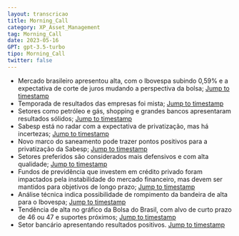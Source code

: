```yaml
---
layout: transcricao
title: Morning_Call
category: XP_Asset_Management
tag: Morning_Call
date: 2023-05-16
GPT: gpt-3.5-turbo
tipo: Morning_Call
twitter: false
---
```



<script src="https://www.youtube.com/iframe_api"></script>
<script>
let player;

function onYouTubeIframeAPIReady() {
    player = new YT.Player('youtubeVideo', {
        height: '390',
        width: '640',
        videoId: 'zuTZDmn9On0',
    });
}

function jumpToTimestamp(secs) {
    let timestamp = secs; // Set the desired timestamp in seconds
    player.seekTo(timestamp);
}
</script>
- Mercado brasileiro apresentou alta, com o Ibovespa subindo 0,59% e a expectativa de corte de juros mudando a perspectiva da bolsa;
<a href="#" onclick="jumpToTimestamp(86)">Jump to timestamp</a>
- Temporada de resultados das empresas foi mista;
<a href="#" onclick="jumpToTimestamp(200)">Jump to timestamp</a>
- Setores como petróleo e gás, shopping e grandes bancos apresentaram resultados sólidos;
<a href="#" onclick="jumpToTimestamp(259)">Jump to timestamp</a>
- Sabesp está no radar com a expectativa de privatização, mas há incertezas;
<a href="#" onclick="jumpToTimestamp(476)">Jump to timestamp</a>
- Novo marco do saneamento pode trazer pontos positivos para a privatização da Sabesp;
<a href="#" onclick="jumpToTimestamp(705)">Jump to timestamp</a>
- Setores preferidos são considerados mais defensivos e com alta qualidade;
<a href="#" onclick="jumpToTimestamp(815)">Jump to timestamp</a>
- Fundos de previdência que investem em crédito privado foram impactados pela instabilidade do mercado financeiro, mas devem ser mantidos para objetivos de longo prazo;
<a href="#" onclick="jumpToTimestamp(932)">Jump to timestamp</a>
- Análise técnica indica possibilidade de rompimento da bandeira de alta para o Ibovespa;
<a href="#" onclick="jumpToTimestamp(1286)">Jump to timestamp</a>
- Tendência de alta no gráfico da Bolsa do Brasil, com alvo de curto prazo de 46 ou 47 e suportes próximos;
<a href="#" onclick="jumpToTimestamp(1518)">Jump to timestamp</a>
- Setor bancário apresentando resultados positivos.
<a href="#" onclick="jumpToTimestamp(259)">Jump to timestamp</a>
<div id="youtubeVideo"></div>
